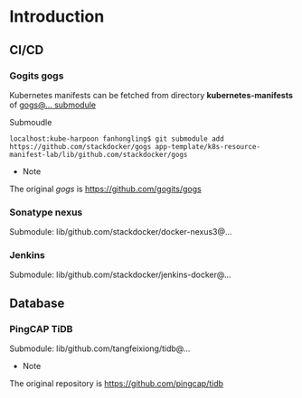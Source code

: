# Introduction

## CI/CD

### Gogits gogs

Kubernetes manifests can be fetched from directory **kubernetes-manifests** of [gogs@... submodule](/app-template/k8s-resource-manifest-lab/lib/github.com/stackdocker)

Submoudle

    localhost:kube-harpoon fanhongling$ git submodule add https://github.com/stackdocker/gogs app-template/k8s-resource-manifest-lab/lib/github.com/stackdocker/gogs

* Note

The original *gogs* is https://github.com/gogits/gogs

### Sonatype nexus

Submodule: lib/github.com/stackdocker/docker-nexus3@...

### Jenkins

Submodule: lib/github.com/stackdocker/jenkins-docker@...

## Database

### PingCAP TiDB

Submodule: lib/github.com/tangfeixiong/tidb@...

* Note

The original repository is https://github.com/pingcap/tidb
